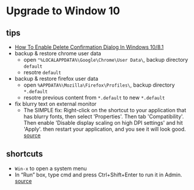 # Upgrade to Window 10 

## tips

* [How To Enable Delete Confirmation Dialog In Windows 10/8.1](https://www.intowindows.com/how-to-enable-delete-confirmation-dialog-in-windows-8/)
* backup & restore chrome user data
  * open `"%LOCALAPPDATA%\Google\Chrome\User Data\`, backup directory `default`
  * resotre `default`
* backup & restore firefox user data
  * open `%APPDATA%\Mozilla\Firefox\Profiles\`, backup directory `*.default`
  * resotre previous content from `*.default` to new `*.default`
* fix blurry text on external monitor
  * The SIMPLE fix: Right-click on the shortcut to your application that has blurry fonts, then select 'Properties'. Then tab 'Compatibility'. Then enable 'Disable display scaling on high DPI settings' and hit 'Apply'. then restart your application, and you see it will look good. [source](http://windows10_dpi_blurry_fix.xpexplorer.com/)


## shortcuts

* `Win-x` to open a system menu
* In “Run” box, type cmd and press Ctrl+Shift+Enter to run it in Admin. [source](https://www.howtogeek.com/194041/how-to-open-the-command-prompt-as-administrator-in-windows-8.1/)